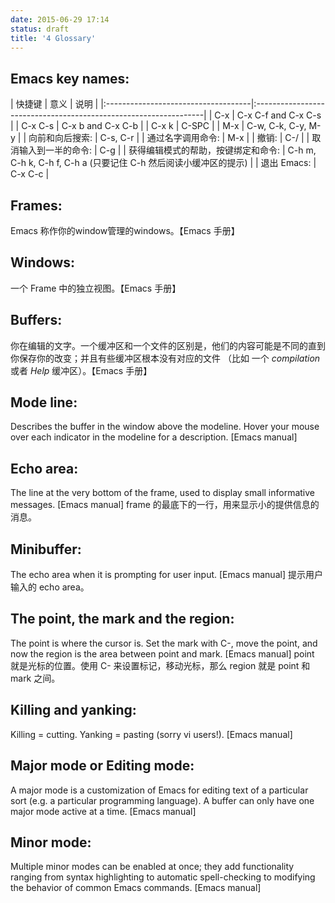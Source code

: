 ```yaml
---
date: 2015-06-29 17:14
status: draft
title: '4 Glossary'
---
```


## Emacs key names:


| 快捷键                                | 意义    | 说明                                                           |
|:------------------------------------|:-----------------------------------------------------------------|
| C-x        | C-x C-f and C-x C-s                                              |
| C-x C-s                    | C-x b and C-x C-b                                                |
| C-x k             | C-SPC                                                            |
| M-x                       | C-w, C-k, C-y, M-y                                               |
| 向前和向后搜索:                     | C-s, C-r                                                         |
| 通过名字调用命令:                   | M-x                                                              |
| 撤销:                               | C-/                                                              |
| 取消输入到一半的命令:               | C-g                                                              |
| 获得编辑模式的帮助，按键绑定和命令: | C-h m, C-h k, C-h f, C-h a (只要记住 C-h 然后阅读小缓冲区的提示) |
| 退出 Emacs:                         | C-x C-c                                                          |


## Frames:
Emacs 称作你的window管理的windows。【Emacs 手册】

## Windows:
一个 Frame 中的独立视图。【Emacs 手册】

## Buffers:
你在编辑的文字。一个缓冲区和一个文件的区别是，他们的内容可能是不同的直到你保存你的改变；并且有些缓冲区根本没有对应的文件
（比如 一个 *compilation* 或者 *Help* 缓冲区）。【Emacs 手册】

## Mode line:
Describes the buffer in the window above the modeline. Hover your mouse over each indicator in the modeline for a description. [Emacs manual]

## Echo area:
The line at the very bottom of the frame, used to display small informative messages. [Emacs manual]
frame 的最底下的一行，用来显示小的提供信息的消息。

## Minibuffer:
The echo area when it is prompting for user input. [Emacs manual]
提示用户输入的 echo area。

## The point, the mark and the region:
The point is where the cursor is. Set the mark with C-<SPC>, move the point, and now the region is the area between point and mark. [Emacs manual]
point 就是光标的位置。使用 C-<SPC> 来设置标记，移动光标，那么 region 就是 point 和 mark 之间。

## Killing and yanking:
Killing = cutting. Yanking = pasting (sorry vi users!). [Emacs manual]

## Major mode or Editing mode:
A major mode is a customization of Emacs for editing text of a particular sort (e.g. a particular programming language). A buffer can only have one major mode active at a time. [Emacs manual]

## Minor mode:
Multiple minor modes can be enabled at once; they add functionality ranging from syntax highlighting to automatic spell-checking to modifying the behavior of common Emacs commands. [Emacs manual]

